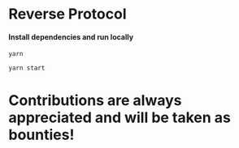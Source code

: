 # Reverse Protocol

#### Install dependencies and run locally

    yarn

    yarn start  

# Contributions are always appreciated and will be taken as bounties!
